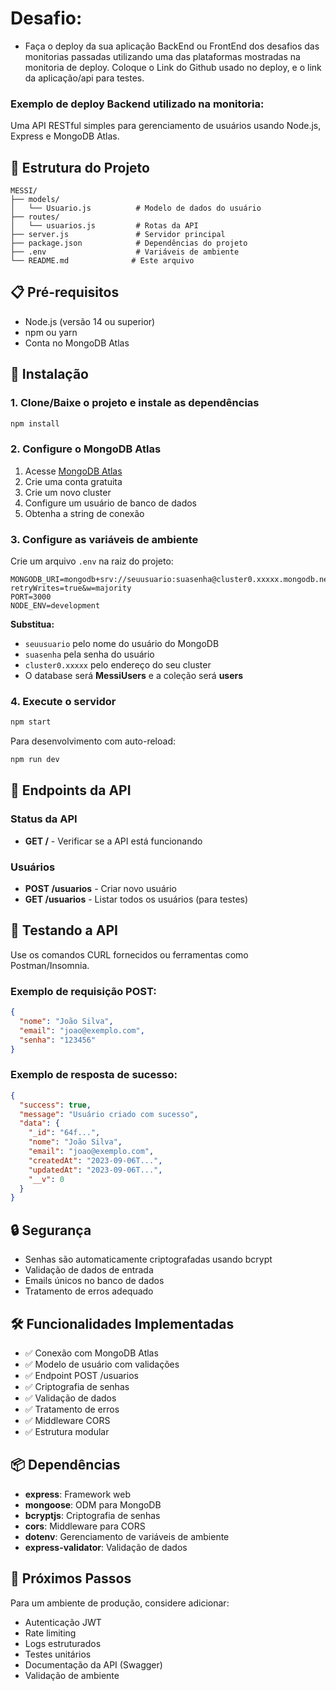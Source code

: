 # Desafio:
* Faça o deploy da sua aplicação BackEnd ou FrontEnd dos desafios das monitorias passadas utilizando uma das plataformas mostradas na monitoria de deploy. Coloque o Link do Github usado no deploy, e o link da aplicação/api para testes. 




### Exemplo de deploy Backend utilizado na monitoria:
Uma API RESTful simples para gerenciamento de usuários usando Node.js, Express e MongoDB Atlas.

## 🚀 Estrutura do Projeto

```
MESSI/
├── models/
│   └── Usuario.js          # Modelo de dados do usuário
├── routes/
│   └── usuarios.js         # Rotas da API
├── server.js               # Servidor principal
├── package.json            # Dependências do projeto
├── .env                    # Variáveis de ambiente
└── README.md              # Este arquivo
```

## 📋 Pré-requisitos

- Node.js (versão 14 ou superior)
- npm ou yarn
- Conta no MongoDB Atlas

## 🔧 Instalação

### 1. Clone/Baixe o projeto e instale as dependências

```bash
npm install
```

### 2. Configure o MongoDB Atlas

1. Acesse [MongoDB Atlas](https://cloud.mongodb.com/)
2. Crie uma conta gratuita
3. Crie um novo cluster
4. Configure um usuário de banco de dados
5. Obtenha a string de conexão

### 3. Configure as variáveis de ambiente

Crie um arquivo `.env` na raiz do projeto:

```env
MONGODB_URI=mongodb+srv://seuusuario:suasenha@cluster0.xxxxx.mongodb.net/MessiUsers?retryWrites=true&w=majority
PORT=3000
NODE_ENV=development
```

**Substitua:**
- `seuusuario` pelo nome do usuário do MongoDB
- `suasenha` pela senha do usuário
- `cluster0.xxxxx` pelo endereço do seu cluster
- O database será **MessiUsers** e a coleção será **users**

### 4. Execute o servidor

```bash
npm start
```

Para desenvolvimento com auto-reload:

```bash
npm run dev
```

## 📡 Endpoints da API

### Status da API
- **GET /** - Verificar se a API está funcionando

### Usuários
- **POST /usuarios** - Criar novo usuário
- **GET /usuarios** - Listar todos os usuários (para testes)

## 🧪 Testando a API

Use os comandos CURL fornecidos ou ferramentas como Postman/Insomnia.

### Exemplo de requisição POST:

```json
{
  "nome": "João Silva",
  "email": "joao@exemplo.com",
  "senha": "123456"
}
```

### Exemplo de resposta de sucesso:

```json
{
  "success": true,
  "message": "Usuário criado com sucesso",
  "data": {
    "_id": "64f...",
    "nome": "João Silva",
    "email": "joao@exemplo.com",
    "createdAt": "2023-09-06T...",
    "updatedAt": "2023-09-06T...",
    "__v": 0
  }
}
```

## 🔒 Segurança

- Senhas são automaticamente criptografadas usando bcrypt
- Validação de dados de entrada
- Emails únicos no banco de dados
- Tratamento de erros adequado

## 🛠️ Funcionalidades Implementadas

- ✅ Conexão com MongoDB Atlas
- ✅ Modelo de usuário com validações
- ✅ Endpoint POST /usuarios
- ✅ Criptografia de senhas
- ✅ Validação de dados
- ✅ Tratamento de erros
- ✅ Middleware CORS
- ✅ Estrutura modular

## 📦 Dependências

- **express**: Framework web
- **mongoose**: ODM para MongoDB
- **bcryptjs**: Criptografia de senhas
- **cors**: Middleware para CORS
- **dotenv**: Gerenciamento de variáveis de ambiente
- **express-validator**: Validação de dados

## 🚧 Próximos Passos

Para um ambiente de produção, considere adicionar:
- Autenticação JWT
- Rate limiting
- Logs estruturados
- Testes unitários
- Documentação da API (Swagger)
- Validação de ambiente
